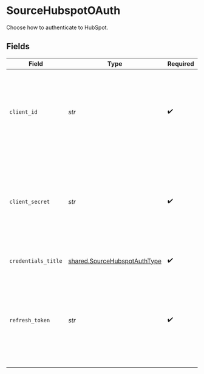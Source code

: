 # SourceHubspotOAuth

Choose how to authenticate to HubSpot.


## Fields

| Field                                                                                                                                                                                                   | Type                                                                                                                                                                                                    | Required                                                                                                                                                                                                | Description                                                                                                                                                                                             | Example                                                                                                                                                                                                 |
| ------------------------------------------------------------------------------------------------------------------------------------------------------------------------------------------------------- | ------------------------------------------------------------------------------------------------------------------------------------------------------------------------------------------------------- | ------------------------------------------------------------------------------------------------------------------------------------------------------------------------------------------------------- | ------------------------------------------------------------------------------------------------------------------------------------------------------------------------------------------------------- | ------------------------------------------------------------------------------------------------------------------------------------------------------------------------------------------------------- |
| `client_id`                                                                                                                                                                                             | *str*                                                                                                                                                                                                   | :heavy_check_mark:                                                                                                                                                                                      | The Client ID of your HubSpot developer application. See the <a href="https://legacydocs.hubspot.com/docs/methods/oauth2/oauth2-quickstart">Hubspot docs</a> if you need help finding this ID.          | 123456789000                                                                                                                                                                                            |
| `client_secret`                                                                                                                                                                                         | *str*                                                                                                                                                                                                   | :heavy_check_mark:                                                                                                                                                                                      | The client secret for your HubSpot developer application. See the <a href="https://legacydocs.hubspot.com/docs/methods/oauth2/oauth2-quickstart">Hubspot docs</a> if you need help finding this secret. | secret                                                                                                                                                                                                  |
| `credentials_title`                                                                                                                                                                                     | [shared.SourceHubspotAuthType](../../models/shared/sourcehubspotauthtype.md)                                                                                                                            | :heavy_check_mark:                                                                                                                                                                                      | Name of the credentials                                                                                                                                                                                 |                                                                                                                                                                                                         |
| `refresh_token`                                                                                                                                                                                         | *str*                                                                                                                                                                                                   | :heavy_check_mark:                                                                                                                                                                                      | Refresh token to renew an expired access token. See the <a href="https://legacydocs.hubspot.com/docs/methods/oauth2/oauth2-quickstart">Hubspot docs</a> if you need help finding this token.            | refresh_token                                                                                                                                                                                           |